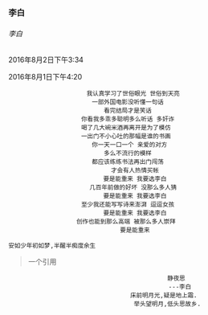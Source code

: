 ### 李白
###### 李白

2016年8月2日下午3:34

2016年8月1日下午4:20
<center>

	我认真学习了世俗眼光 世俗到天亮 
	一部外国电影没听懂一句话	
	看完结局才是笑话	
	你看我多乖多聪明多么听话 多奸诈 	
	喝了几大碗米酒再离开是为了模仿 	
	一出门不小心吐的那幅是谁的书画 	
	你一天一口一个 亲爱的对方 	
	多么不流行的模样 	
	都应该练练书法再出门闯荡 	
	才会有人热情买帐
	要是能重来 我要选李白
	几百年前做的好坏 没那么多人猜	
	要是能重来 我要选李白
	至少我还能写写诗来澎湃 逗逗女孩	
	要是能重来 我要选李白
	创作也能到那么高端 被那么多人崇拜	  
	要是能重来
	
</center>

	安如少年初如梦,半醒半痴度余生
<!--时间-->

>  一个引用
<center>

							静夜思	
								---李白	
						床前明月光,疑是地上霜.	
						举头望明月,低头思故乡.  
</center>
